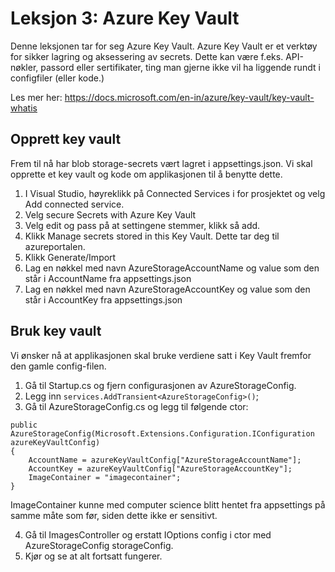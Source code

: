 # Leksjon 3: Azure Key Vault

Denne leksjonen tar for seg Azure Key Vault. Azure Key Vault er et verktøy for sikker lagring og aksessering av secrets. Dette kan være f.eks. API-nøkler, passord eller sertifikater, ting man gjerne ikke vil ha liggende rundt i configfiler (eller kode.)

Les mer her: https://docs.microsoft.com/en-in/azure/key-vault/key-vault-whatis

## Opprett key vault

Frem til nå har blob storage-secrets vært lagret i appsettings.json. Vi skal opprette et key vault og kode om applikasjonen til å benytte dette.

1. I Visual Studio, høyreklikk på Connected Services i for prosjektet og velg Add connected service.
2. Velg secure Secrets with Azure Key Vault
3. Velg edit og pass på at settingene stemmer, klikk så add.
4. Klikk Manage secrets stored in this Key Vault. Dette tar deg til azureportalen.
5. Klikk Generate/Import
6. Lag en nøkkel med navn AzureStorageAccountName og value som den står i AccountName fra appsettings.json
7. Lag en nøkkel med navn AzureStorageAccountKey og value som den står i AccountKey fra appsettings.json


## Bruk key vault

Vi ønsker nå at applikasjonen skal bruke verdiene satt i Key Vault fremfor den gamle config-filen.

1. Gå til Startup.cs og fjern configurasjonen av AzureStorageConfig.
2. Legg inn `services.AddTransient<AzureStorageConfig>()`;
3. Gå til AzureStorageConfig.cs og legg til følgende ctor:

```
public AzureStorageConfig(Microsoft.Extensions.Configuration.IConfiguration azureKeyVaultConfig)
{
    AccountName = azureKeyVaultConfig["AzureStorageAccountName"];
    AccountKey = azureKeyVaultConfig["AzureStorageAccountKey"];
    ImageContainer = "imagecontainer";
}
```

ImageContainer kunne med computer science blitt hentet fra appsettings på samme måte som før, siden dette ikke er sensitivt.

4. Gå til ImagesController og erstatt IOptions<AzureStorageConfig> config i ctor med AzureStorageConfig storageConfig.
5. Kjør og se at alt fortsatt fungerer.